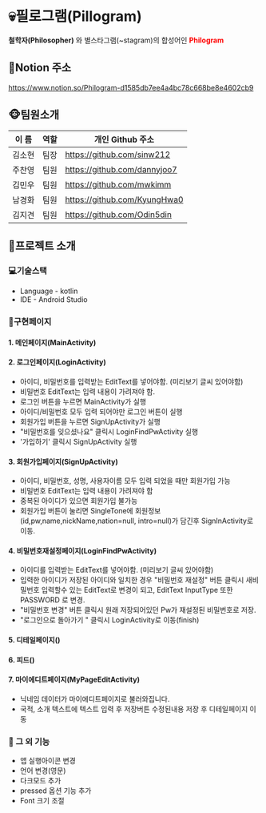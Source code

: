 # 💀필로그램(Pillogram)
**철학자(Philosopher)** 와 별스타그램(~stagram)의 합성어인 <span style="color:red">**Philogram**</span>

## 📘Notion 주소
<https://www.notion.so/Philogram-d1585db7ee4a4bc78c668be8e4602cb9>

## 🐵팀원소개
| 이 름 | 역할 | 개인 Github 주소           |
| ------ | --- | ---------------------------- |
| 김소현 | 팀장 | <https://github.com/sinw212> |
| 주찬영 | 팀원 | <https://github.com/dannyjoo7> |
| 김민우 | 팀원 | <https://github.com/mwkimm> |
| 남경화 | 팀원 | <https://github.com/KyungHwa0> |
| 김지견 | 팀원 | <https://github.com/Odin5din> |

## 📱프로젝트 소개

### 💻기술스택
* Language - kotlin
* IDE - Android Studio

### 📖구현페이지
#### 1. 메인페이지(MainActivity)

#### 2. 로그인페이지(LoginActivity)
* 아이디, 비밀번호를 입력받는 EditText를 넣어야함. (미리보기 글씨 있어야함)
* 비밀번호 EditText는 입력 내용이 가려져야 함.
* 로그인 버튼을 누르면 MainActivity가 실행
* 아이디/비밀번호 모두 입력 되어야만 로그인 버튼이 실행
* 회원가입 버튼을 누르면 SignUpActivity가 실행
* "비밀번호를 잊으셨나요" 클릭시 LoginFindPwActivity 실행
* '가입하기' 클릭시 SignUpActivity 실행

#### 3. 회원가입페이지(SignUpActivity)
* 아이디, 비밀번호, 성명, 사용자이름 모두 입력 되었을 때만 회원가입 가능
* 비밀번호 EditText는 입력 내용이 가려져야 함
* 중복된 아이디가 있으면 회원가입 불가능
* 회원가입 버튼이 눌리면 SingleTone에 회원정보(id,pw,name,nickName,nation=null, intro=null)가 담긴후 SignInActivity로 이동.

#### 4. 비밀번호재설정페이지(LoginFindPwActivity)
* 아이디를 입력받는 EditText를 넣어야함. (미리보기 글씨 있어야함)
* 입력한 아이디가 저장된 아이디와 일치한 경우 "비밀번호 재설정" 버튼 클릭시 새비밀번호 입력할수 있는 EditText로 변경이 되고, EditText InputType 또한 PASSWORD 로 변경.
* "비밀번호 변경" 버튼 클릭시 원래 저장되어있던 Pw가 재설정된 비밀번호로 저장.
* "로그인으로 돌아가기 " 클릭시 LoginActivity로 이동(finish)

#### 5. 디테일페이지()

#### 6. 피드()

#### 7. 마이에디트페이지(MyPageEditActivity)
* 닉네임 데이터가 마이에디트페이지로 불러와집니다.
* 국적, 소개 텍스트에 텍스트 입력 후 저장버튼 수정된내용 저장 후 디테일페이지 이동
  

### 🔧 그 외 기능
* 앱 실행아이콘 변경
* 언어 변경(영문)
* 다크모드 추가
* pressed 옵션 기능 추가
* Font 크기 조절



